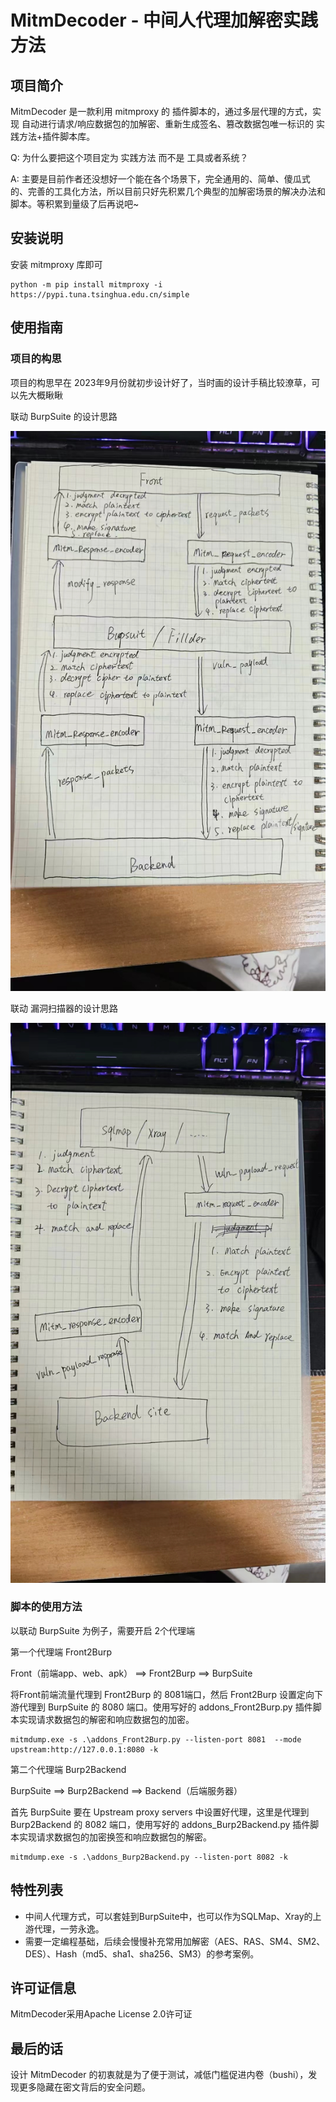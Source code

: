 # MitmDecoder - 中间人代理加解密实践方法

## 项目简介

MitmDecoder 是一款利用 mitmproxy 的 插件脚本的，通过多层代理的方式，实现 自动进行请求/响应数据包的加解密、重新生成签名、篡改数据包唯一标识的 实践方法+插件脚本库。

Q: 为什么要把这个项目定为 实践方法 而不是 工具或者系统？

A: 主要是目前作者还没想好一个能在各个场景下，完全通用的、简单、傻瓜式的、完善的工具化方法，所以目前只好先积累几个典型的加解密场景的解决办法和脚本。等积累到量级了后再说吧~

## 安装说明

安装 mitmproxy 库即可
```commandline
python -m pip install mitmproxy -i https://pypi.tuna.tsinghua.edu.cn/simple
```

## 使用指南

### 项目的构思

项目的构思早在 2023年9月份就初步设计好了，当时画的设计手稿比较潦草，可以先大概瞅瞅

联动 BurpSuite 的设计思路

<img src='images/联动burp.jpg'>

联动 漏洞扫描器的设计思路

<img src='images/联动扫描器.jpg'>


### 脚本的使用方法

以联动 BurpSuite 为例子，需要开启 2个代理端

第一个代理端 Front2Burp

Front（前端app、web、apk） ==> Front2Burp ==> BurpSuite

将Front前端流量代理到 Front2Burp 的 8081端口，然后 Front2Burp 设置定向下游代理到 BurpSuite 的 8080 端口。使用写好的 addons_Front2Burp.py 插件脚本实现请求数据包的解密和响应数据包的加密。

```commandline
mitmdump.exe -s .\addons_Front2Burp.py --listen-port 8081  --mode upstream:http://127.0.0.1:8080 -k
```

第二个代理端 Burp2Backend

BurpSuite ==> Burp2Backend ==> Backend（后端服务器）

首先 BurpSuite 要在 Upstream proxy servers 中设置好代理，这里是代理到 Burp2Backend 的 8082 端口，使用写好的  addons_Burp2Backend.py 插件脚本实现请求数据包的加密换签和响应数据包的解密。

```commandline
mitmdump.exe -s .\addons_Burp2Backend.py --listen-port 8082 -k
```

## 特性列表

- 中间人代理方式，可以套娃到BurpSuite中，也可以作为SQLMap、Xray的上游代理，一劳永逸。
- 需要一定编程基础，后续会慢慢补充常用加解密（AES、RAS、SM4、SM2、DES）、Hash（md5、sha1、sha256、SM3）的参考案例。

## 许可证信息

MitmDecoder采用Apache License 2.0许可证

## 最后的话

设计 MitmDecoder 的初衷就是为了便于测试，减低门槛促进内卷（bushi），发现更多隐藏在密文背后的安全问题。

